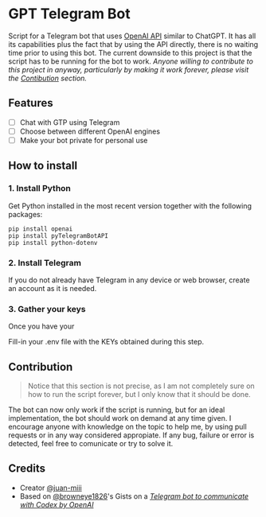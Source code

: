 # GPT Telegram Bot
Script for a Telegram bot that uses [OpenAI API](https://beta.openai.com/overview) similar to ChatGPT. It has all its capabilities plus the fact that by using the API directly, there is no waiting time prior to using this bot. The current downside to this project is that the script has to be running for the bot to work. _Anyone willing to contribute to this project in anyway, particularly by making it work forever, please visit the [Contibution](#contribution) section._

## Features
- [ ] Chat with GTP using Telegram
- [ ] Choose between different OpenAI engines
- [ ] Make your bot private for personal use

## How to install

### 1. Install Python

Get Python installed in the most recent version together with the following packages:

```
pip install openai
pip install pyTelegramBotAPI
pip install python-dotenv
```

### 2. Install Telegram

If you do not already have Telegram in any device or web browser, create an account as it is needed.

### 3. Gather your keys

Once you have your

Fill-in your .env file with the KEYs obtained during this step.

## Contribution
> Notice that this section is not precise, as I am not completely sure on how to run the script forever, but I only know that it should be done.

The bot can now only work if the script is running, but for an ideal implementation, the bot should work on demand at any time given. I encourage anyone with knowledge on the topic to help me, by using pull requests or in any way considered appropiate. If any bug, failure or error is detected, feel free to comunicate or try to solve it.

## Credits
- Creator [@juan-miii](https://github.com/juan-miii)
- Based on [@browneye1826](https://gist.github.com/browneye1826)'s Gists on a [_Telegram bot to communicate with Codex by OpenAI_](https://gist.github.com/browneye1826/4890211188170a43087dfc586afc962b#file-codex_bot-py)